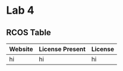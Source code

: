 # Lab 4













## RCOS Table

Website | License Present | License 
---------|:----------|:-------
hi | hi | hi 